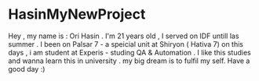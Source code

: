 # HasinMyNewProject
Hey , my name is : Ori Hasin .
I'm 21 years old , I served on IDF untill las summer .
I been on Palsar 7 - a speicial unit at Shiryon ( Hativa 7)
on this days , i am student at Experis - studing QA & Automation .
I like this studies and wanna learn this in university .
my big dream is to fulfil my self.
Have a good day :)
